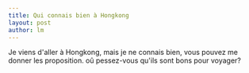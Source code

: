 ```yaml
---
title: Qui connais bien à Hongkong  
layout: post
author: lm
---
```

<p>Je viens d'aller à Hongkong, mais je ne connais bien, vous pouvez me donner les  proposition. oû pessez-vous qu'ils sont bons pour voyager?</p>
